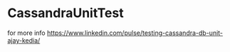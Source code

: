 # CassandraUnitTest

for more info https://www.linkedin.com/pulse/testing-cassandra-db-unit-ajay-kedia/
